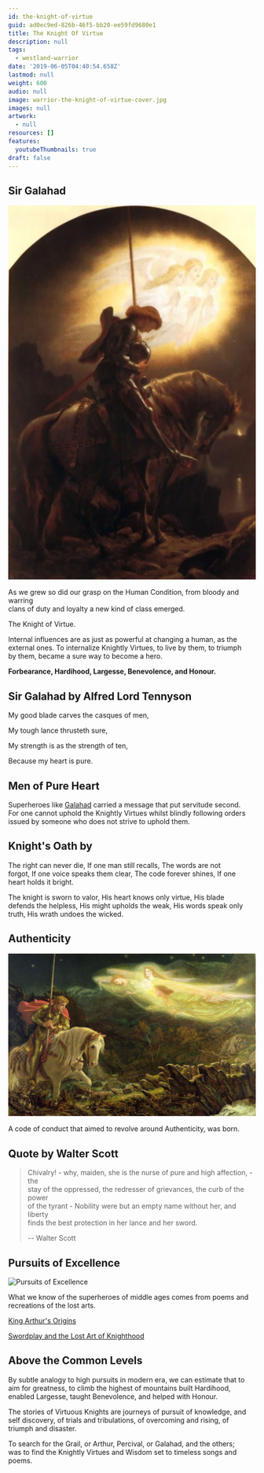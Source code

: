 ```yaml
---
id: the-knight-of-virtue
guid: ad0ec9ed-826b-46f5-bb20-ee59fd9680e1
title: The Knight Of Virtue
description: null
tags:
  - westland-warrior
date: '2019-06-05T04:40:54.658Z'
lastmod: null
weight: 600
audio: null
image: warrior-the-knight-of-virtue-cover.jpg
images: null
artwork:
  - null
resources: []
features:
  youtubeThumbnails: true
draft: false
---
```


## Sir Galahad

![Sir Galahad](files/galahad.jpg)

As we grew so did our grasp on the Human Condition, from bloody and warring\
clans of duty and loyalty a new kind of class emerged.

The Knight of Virtue.

Internal influences are as just as powerful at changing a human, as the\
external ones. To internalize Knightly Virtues, to live by them, to triumph\
by them, became a sure way to become a hero.

**Forbearance, Hardihood, Largesse, Benevolence, and Honour.**

## Sir Galahad by Alfred Lord Tennyson

My good blade carves the casques of men,

My tough lance thrusteth sure,

My strength is as the strength of ten,

Because my heart is pure.

## Men of Pure Heart

Superheroes like [Galahad](https://en.wikipedia.org/wiki/Galahad) carried a message that put servitude second.\
For one cannot uphold the Knightly Virtues whilst blindly following orders\
issued by someone who does not strive to uphold them.

## Knight's Oath by

The right can never die, If one man still recalls, The words are not\
forgot, If one voice speaks them clear, The code forever shines, If one\
heart holds it bright.

The knight is sworn to valor, His heart knows only virtue, His blade\
defends the helpless, His might upholds the weak, His words speak only\
truth, His wrath undoes the wicked.

## Authenticity

![Authenticity](files/valkyries.jpg)

A code of conduct that aimed to revolve around Authenticity, was born.

## Quote by Walter Scott

> Chivalry! - why, maiden, she is the nurse of pure and high affection, - the\
> stay of the oppressed, the redresser of grievances, the curb of the power\
> of the tyrant - Nobility were but an empty name without her, and liberty\
> finds the best protection in her lance and her sword.
>
> \-- Walter Scott

## Pursuits of Excellence

![Pursuits of Excellence](files/god-speed.jpg)

What we know of the superheroes of middle ages comes from poems and\
recreations of the lost arts.

[King Arthur's Origins](https://www.youtube.com/watch?v=RBsY88Lir-A "Play Video")

[Swordplay and the Lost Art of Knighthood](https://www.youtube.com/watch?v=mZeqgjC6gtE "Play Video")

## Above the Common Levels

By subtle analogy to high pursuits in modern era, we can estimate that to\
aim for greatness, to climb the highest of mountains built Hardihood,\
enabled Largesse, taught Benevolence, and helped with Honour.

The stories of Virtuous Knights are journeys of pursuit of knowledge, and\
self discovery, of trials and tribulations, of overcoming and rising, of\
triumph and disaster.

To search for the Grail, or Arthur, Percival, or Galahad, and the others;\
was to find the Knightly Virtues and Wisdom set to timeless songs and poems.
